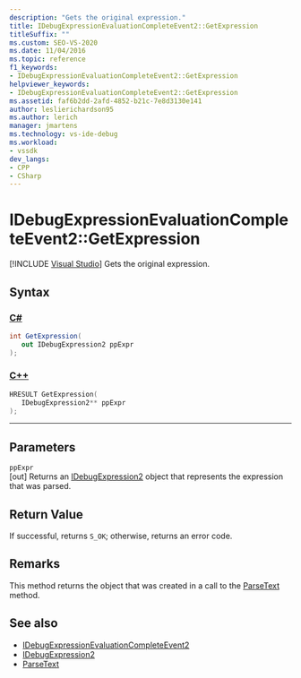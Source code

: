 ```yaml
---
description: "Gets the original expression."
title: IDebugExpressionEvaluationCompleteEvent2::GetExpression
titleSuffix: ""
ms.custom: SEO-VS-2020
ms.date: 11/04/2016
ms.topic: reference
f1_keywords:
- IDebugExpressionEvaluationCompleteEvent2::GetExpression
helpviewer_keywords:
- IDebugExpressionEvaluationCompleteEvent2::GetExpression
ms.assetid: faf6b2dd-2afd-4852-b21c-7e8d3130e141
author: leslierichardson95
ms.author: lerich
manager: jmartens
ms.technology: vs-ide-debug
ms.workload:
- vssdk
dev_langs:
- CPP
- CSharp
---
```

# IDebugExpressionEvaluationCompleteEvent2::GetExpression

 [!INCLUDE [Visual Studio](~/includes/applies-to-version/vs-windows-only.md)]
Gets the original expression.

## Syntax

### [C#](#tab/csharp)
```csharp
int GetExpression( 
   out IDebugExpression2 ppExpr
);
```
### [C++](#tab/cpp)
```cpp
HRESULT GetExpression( 
   IDebugExpression2** ppExpr
);
```
---

## Parameters
`ppExpr`\
[out] Returns an [IDebugExpression2](../../../extensibility/debugger/reference/idebugexpression2.md) object that represents the expression that was parsed.

## Return Value
 If successful, returns `S_OK`; otherwise, returns an error code.

## Remarks
 This method returns the object that was created in a call to the [ParseText](../../../extensibility/debugger/reference/idebugexpressioncontext2-parsetext.md) method.

## See also
- [IDebugExpressionEvaluationCompleteEvent2](../../../extensibility/debugger/reference/idebugexpressionevaluationcompleteevent2.md)
- [IDebugExpression2](../../../extensibility/debugger/reference/idebugexpression2.md)
- [ParseText](../../../extensibility/debugger/reference/idebugexpressioncontext2-parsetext.md)
